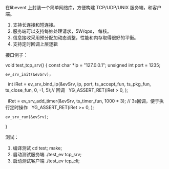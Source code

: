 在libevent 上封装一个简单网络库，方便构建 TCP/UDP/UNIX 服务端，和客户端。
1. 支持长连接和短连接。
2. 服务端可以支持每妙处理请求，5W/qps， 每核。
3. 信息接收采用预分配加动态调整，性能和内存取得很好的平衡。
4. 支持定时回调上层逻辑

接口例子：

void test_tcp_srv()
{
    const char *ip = "127.0.0.1";
    unsigned int port = 1235;

    ev_srv_init(&evSrv);
    
    int iRet = ev_srv_bind_ip(&evSrv, ip, port, ts_accept_fun, ts_pkg_fun, ts_close_fun, 0, -1, 5);// 回调
    YG_ASSERT_RET(iRet > 0, );

    iRet = ev_srv_add_timer(&evSrv, ts_timer_fun, 1000 * 3); // 3s回调，便于执行定时操作
    YG_ASSERT_RET(iRet >= 0, );

    ev_srv_run(&evSrv);
}



测试：
1.  编译测试 cd test; make;
2.  启动测试服务端 ./test_ev tcp_srv;
3.  启动测试客户端  ./test_ev tcp_cli;
	


